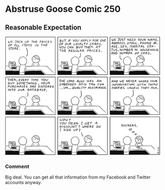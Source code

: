 # Abstruse Goose Comic 250
## Reasonable Expectation

![image](comics/i_saved_3_dollars_today.png)
### Comment
Big deal. You can get all that information from my Facebook and Twitter accounts anyway.
